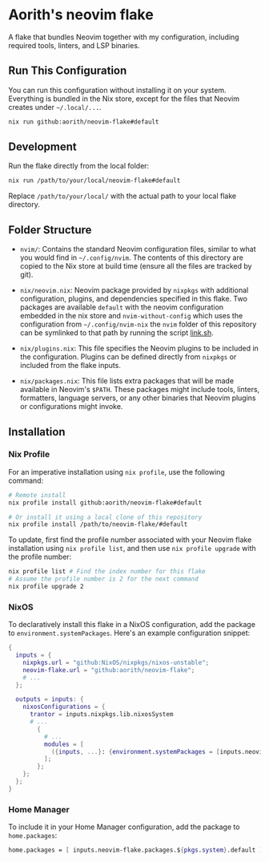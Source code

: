 # Aorith's neovim flake

A flake that bundles Neovim together with my configuration, including required tools, linters, and LSP binaries.

## Run This Configuration

You can run this configuration without installing it on your system. Everything is bundled in the Nix store, except for the files that Neovim creates under `~/.local/...`.

```sh
nix run github:aorith/neovim-flake#default
```

## Development

Run the flake directly from the local folder:

```sh
nix run /path/to/your/local/neovim-flake#default
```

Replace `/path/to/your/local/` with the actual path to your local flake directory.

## Folder Structure

- `nvim/`: Contains the standard Neovim configuration files, similar to what you would find in `~/.config/nvim`. The contents of this directory are copied to the Nix store at build time (ensure all the files are tracked by git).

- `nix/neovim.nix`: Neovim package provided by `nixpkgs` with additional configuration, plugins, and dependencies specified in this flake. Two packages are available `default` with the neovim configuration embedded in the nix store and `nvim-without-config` which uses the configuration from `~/.config/nvim-nix` the `nvim` folder of this repository can be symlinked to that path by running the script [link.sh](link.sh).

- `nix/plugins.nix`: This file specifies the Neovim plugins to be included in the configuration. Plugins can be defined directly from `nixpkgs` or included from the flake inputs.

- `nix/packages.nix`: This file lists extra packages that will be made available in Neovim's `$PATH`. These packages might include tools, linters, formatters, language servers, or any other binaries that Neovim plugins or configurations might invoke.

## Installation

### Nix Profile

For an imperative installation using `nix profile`, use the following command:

```sh
# Remote install
nix profile install github:aorith/neovim-flake#default

# Or install it using a local clone of this repository
nix profile install /path/to/neovim-flake/#default
```

To update, first find the profile number associated with your Neovim flake installation using `nix profile list`, and then use `nix profile upgrade` with the profile number:

```sh
nix profile list # Find the index number for this flake
# Assume the profile number is 2 for the next command
nix profile upgrade 2
```

### NixOS

To declaratively install this flake in a NixOS configuration, add the package to `environment.systemPackages`. Here's an example configuration snippet:

```nix
{
  inputs = {
    nixpkgs.url = "github:NixOS/nixpkgs/nixos-unstable";
    neovim-flake.url = "github:aorith/neovim-flake";
    # ...
  };

  outputs = inputs: {
    nixosConfigurations = {
      trantor = inputs.nixpkgs.lib.nixosSystem
      # ...
        {
          # ...
          modules = [
            ({inputs, ...}: {environment.systemPackages = [inputs.neovim-flake.packages.${system}.default];})
          ];
        };
    };
  };
}
```

### Home Manager

To include it in your Home Manager configuration, add the package to `home.packages`:

```nix
home.packages = [ inputs.neovim-flake.packages.${pkgs.system}.default ];
```
